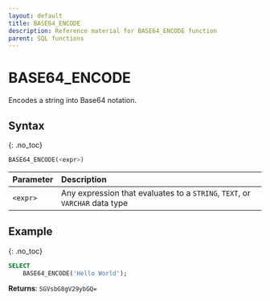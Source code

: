 ```yaml
---
layout: default
title: BASE64_ENCODE
description: Reference material for BASE64_ENCODE function
parent: SQL functions
---
```


# BASE64\_ENCODE

Encodes a string into Base64 notation.

## Syntax
{: .no_toc}

```sql
BASE64_ENCODE(<expr>)
```

| Parameter | Description                                                                 |
| :--------- | :--------------------------------------------------------------------------- |
| `<expr>`  | Any expression that evaluates to a `STRING`, `TEXT`, or `VARCHAR` data type |

## Example
{: .no_toc}

```sql
SELECT
	BASE64_ENCODE('Hello World');
```

**Returns**: `SGVsbG8gV29ybGQ=`
